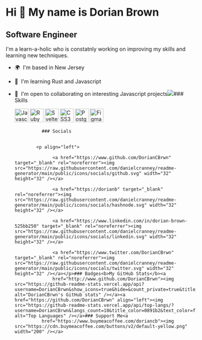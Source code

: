 Hi 👋 My name is Dorian Brown
=============================

Software Engineer
-----------------

I'm a learn-a-holic who is constatnly working on improving my skills and learning new techniques.

*   🌍  I'm based in New Jersey
*   🧠  I'm learning Rust and Javascript
*   🤝  I'm open to collaborating on interesting Javascript projects<a href="https://www.twitter.com/DorianCBrwn" target="_blank" rel="noreferrer"><img
                  src="https://img.shields.io/twitter/follow/DorianCBrwn?logo=twitter&style=for-the-badge&color=0891b2&labelColor=1c1917"
                /></a>### Skills<p align="left">
                                <a href="https://developer.mozilla.org/en-US/docs/Web/JavaScript" target="_blank" rel="noreferrer"><img src="https://raw.githubusercontent.com/danielcranney/readme-generator/main/public/icons/skills/javascript-colored.svg" width="36" height="36" alt="Javascript" /></a>
                                <a href="https://www.ruby-lang.org/en/" target="_blank" rel="noreferrer"><img src="https://raw.githubusercontent.com/danielcranney/readme-generator/main/public/icons/skills/ruby-colored.svg" width="36" height="36" alt="Ruby" /></a>
                                <a href="https://svelte.dev/" target="_blank" rel="noreferrer"><img src="https://raw.githubusercontent.com/danielcranney/readme-generator/main/public/icons/skills/svelte-colored.svg" width="36" height="36" alt="Svelte" /></a>
                                <a href="https://www.w3.org/TR/CSS/#css" target="_blank" rel="noreferrer"><img src="https://raw.githubusercontent.com/danielcranney/readme-generator/main/public/icons/skills/css3-colored.svg" width="36" height="36" alt="CSS3" /></a>
                                <a href="https://www.postgresql.org/" target="_blank" rel="noreferrer"><img src="https://raw.githubusercontent.com/danielcranney/readme-generator/main/public/icons/skills/postgresql-colored.svg" width="36" height="36" alt="PostgreSQL" /></a>
                                <a href="https://www.figma.com/" target="_blank" rel="noreferrer"><img src="https://raw.githubusercontent.com/danielcranney/readme-generator/main/public/icons/skills/figma-colored.svg" width="36" height="36" alt="Figma" /></a>
                    </p>

                  ### Socials


                <p align="left">

                      <a href="https://www.github.com/DorianCBrwn" target="_blank" rel="noreferrer"><img src="https://raw.githubusercontent.com/danielcranney/readme-generator/main/public/icons/socials/github.svg" width="32" height="32" /></a>

                      <a href="https://dorianb" target="_blank" rel="noreferrer"><img src="https://raw.githubusercontent.com/danielcranney/readme-generator/main/public/icons/socials/hashnode.svg" width="32" height="32" /></a>

                      <a href="https://www.linkedin.com/in/dorian-brown-525bb250" target="_blank" rel="noreferrer"><img src="https://raw.githubusercontent.com/danielcranney/readme-generator/main/public/icons/socials/linkedin.svg" width="32" height="32" /></a>

                      <a href="https://www.twitter.com/DorianCBrwn" target="_blank" rel="noreferrer"><img src="https://raw.githubusercontent.com/danielcranney/readme-generator/main/public/icons/socials/twitter.svg" width="32" height="32" /></a></p>### Badges<b>My GitHub Stats</b><a
                      href="http://www.github.com/DorianCBrwn"><img src="https://github-readme-stats.vercel.app/api?username=DorianCBrwn&show_icons=true&hide=&count_private=true&title_color=0891b2&text_color=ffffff&icon_color=0891b2&bg_color=1c1917&hide_border=true&show_icons=true" alt="DorianCBrwn's GitHub stats" /></a><a href="https://github.com/DorianCBrwn" align="left"><img src="https://github-readme-stats.vercel.app/api/top-langs/?username=DorianCBrwn&langs_count=10&title_color=0891b2&text_color=ffffff&icon_color=0891b2&bg_color=1c1917&hide_border=true&locale=en&custom_title=Top%20%Languages" alt="Top Languages" /></a>### Support Me<a
                  href="https://www.buymeacoffee.com/doriancb"><img src="https://cdn.buymeacoffee.com/buttons/v2/default-yellow.png" width="200" /></a>